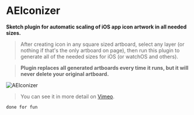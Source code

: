 # AEIconizer

**Sketch plugin for automatic scaling of iOS app icon artwork in all needed sizes.**

> After creating icon in any square sized artboard,
select any layer (or nothing if that's the only artboard on page),
then run this plugin to generate all of the needed sizes for iOS (or watchOS and others).

> **Plugin replaces all generated artboards every time it runs, but it will never delete your original artboard.**

![AEIconizer](http://tadija.net/public/AEIconizer.gif)

> You can see it in more detail on [Vimeo](https://vimeo.com/tadija/aeiconizer).

`done for fun`
